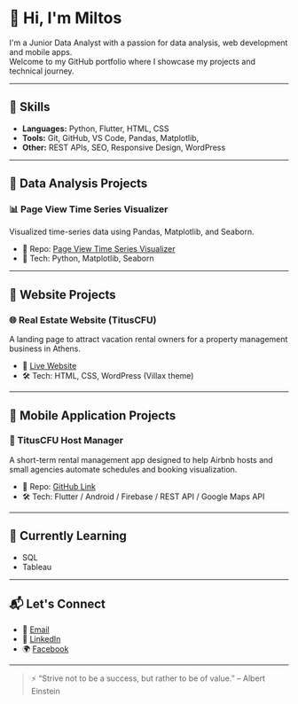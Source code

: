 # 👋 Hi, I'm Miltos

I'm a Junior Data Analyst with a passion for data analysis, web development and mobile apps.  
Welcome to my GitHub portfolio where I showcase my projects and technical journey.

---

## 🔧 Skills

- **Languages:** Python, Flutter, HTML, CSS
- **Tools:** Git, GitHub, VS Code, Pandas, Matplotlib, 
- **Other:** REST APIs, SEO, Responsive Design, WordPress

---

## 📁 Data Analysis Projects

### 📊 Page View Time Series Visualizer
Visualized time-series data using Pandas, Matplotlib, and Seaborn.

- 📁 Repo: [Page View Time Series Visualizer](https://github.com/yourusername/boilerplate-page-view-time-series-visualizer)
- 🔧 Tech: Python, Matplotlib, Seaborn

---

## 📁 Website Projects

### 🌐 Real Estate Website (TitusCFU)
A landing page to attract vacation rental owners for a property management business in Athens.

- 🔗 [Live Website](https://tituscfu.com/)
- 🛠 Tech: HTML, CSS, WordPress (Villax theme)

---

## 📁 Mobile Application Projects

### 📱 TitusCFU Host Manager
A short-term rental management app designed to help Airbnb hosts and small agencies automate schedules and booking visualization.

- 📁 Repo: [GitHub Link](https://github.com/MiltiadisR/CapstoneProject)
- 🛠 Tech: Flutter / Android / Firebase / REST API / Google Maps API

---

## 🧠 Currently Learning

- SQL
- Tableau

---

## 📬 Let's Connect

- 📧 <a href="mailto:miltossraptiss@gmail.com">Email</a>
- 💼 [LinkedIn](https://www.linkedin.com/in/miltiadis-raptis-a971bb239/)
- 🌍 [Facebook](https://www.facebook.com/miltos.raptis.9/)

---

> ⚡ “Strive not to be a success, but rather to be of value.” – Albert Einstein
